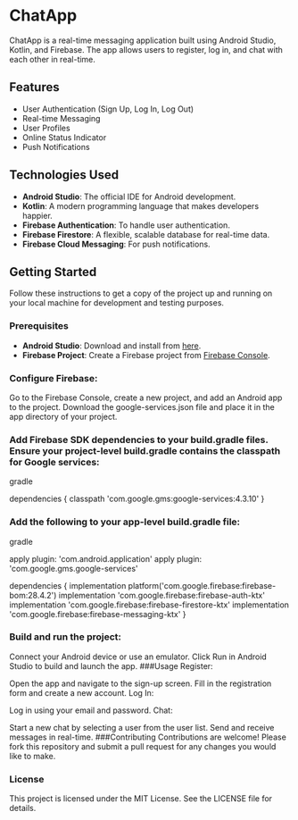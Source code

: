 # ChatApp

ChatApp is a real-time messaging application built using Android Studio, Kotlin, and Firebase. The app allows users to register, log in, and chat with each other in real-time.

## Features

- User Authentication (Sign Up, Log In, Log Out)
- Real-time Messaging
- User Profiles
- Online Status Indicator
- Push Notifications

## Technologies Used

- **Android Studio**: The official IDE for Android development.
- **Kotlin**: A modern programming language that makes developers happier.
- **Firebase Authentication**: To handle user authentication.
- **Firebase Firestore**: A flexible, scalable database for real-time data.
- **Firebase Cloud Messaging**: For push notifications.

## Getting Started

Follow these instructions to get a copy of the project up and running on your local machine for development and testing purposes.

### Prerequisites

- **Android Studio**: Download and install from [here](https://developer.android.com/studio).
- **Firebase Project**: Create a Firebase project from [Firebase Console](https://console.firebase.google.com/).

### Configure Firebase:

Go to the Firebase Console, create a new project, and add an Android app to the project.
Download the google-services.json file and place it in the app directory of your project.
### Add Firebase SDK dependencies to your build.gradle files. Ensure your project-level build.gradle contains the classpath for Google services:
gradle

dependencies {
    classpath 'com.google.gms:google-services:4.3.10'
}
### Add the following to your app-level build.gradle file:
gradle

apply plugin: 'com.android.application'
apply plugin: 'com.google.gms.google-services'

dependencies {
    implementation platform('com.google.firebase:firebase-bom:28.4.2')
    implementation 'com.google.firebase:firebase-auth-ktx'
    implementation 'com.google.firebase:firebase-firestore-ktx'
    implementation 'com.google.firebase:firebase-messaging-ktx'
}
### Build and run the project:

Connect your Android device or use an emulator.
Click Run in Android Studio to build and launch the app.
###Usage
Register:

Open the app and navigate to the sign-up screen.
Fill in the registration form and create a new account.
Log In:

Log in using your email and password.
Chat:

Start a new chat by selecting a user from the user list.
Send and receive messages in real-time.
###Contributing
Contributions are welcome! Please fork this repository and submit a pull request for any changes you would like to make.

### License
This project is licensed under the MIT License. See the LICENSE file for details.
